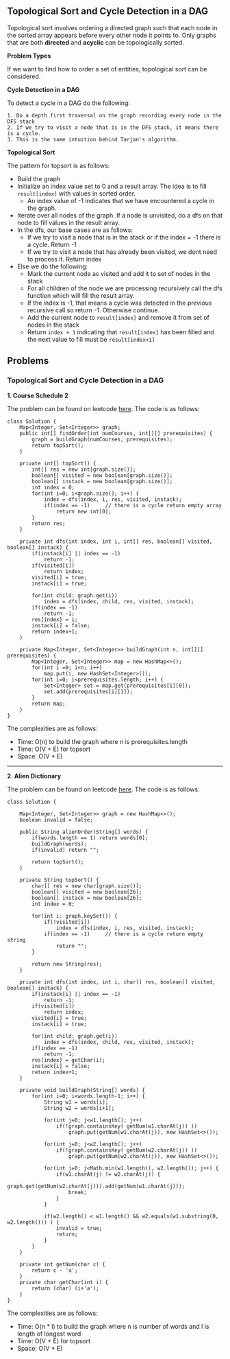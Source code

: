 
## Topological Sort and Cycle Detection in a DAG

Topological sort involves ordering a directed graph such that each node in the sorted array appears before every other node it points to. Only graphs that are both **directed** and **acyclic** can be topologically sorted.

**Problem Types**

If we want to find how to order a set of entities, topological sort can be considered.

**Cycle Detection in a DAG**

To detect a cycle in a DAG do the following:

```
1. Do a depth first traversal on the graph recording every node in the DFS stack
2. If we try to visit a node that is in the DFS stack, it means there is a cycle.
3. This is the same intuition behind Tarjan's algorithm.
```

**Topological Sort**

The pattern for topsort is as follows:

- Build the graph
- Initialize an index value set to 0 and a result array. The idea is to fill `result[index]` with values in sorted order.
  - An index value of -1 indicates that we have encountered a cycle in the graph.
- Iterate over all nodes of the graph. If a node is unvisited, do a dfs on that node to fill values in the result array.
- In the dfs, our base cases are as follows:
  - If we try to visit a node that is in the stack or if the index = -1 there is a cycle. Return -1
  - If we try to visit a node that has already been visited, we dont need to process it. Return index
- Else we do the following:
  - Mark the current node as visited and add it to set of nodes in the stack
  - For all children of the node we are processing recursively call the dfs function which will fill the result array.
  - If the index is -1, that means a cycle was detected in the previous recursive call so return -1. Otherwise continue.
  - Add the current node to `result[index]` and remove it from set of nodes in the stack
  - Return `index + 1` indicating that `result[index]` has been filled and the next value to fill must be `result[index+1]`

## Problems

### Topological Sort and Cycle Detection in a DAG

**1. Course Schedule 2**

The problem can be found on leetcode [here](https://leetcode.com/problems/course-schedule-ii). The code is as follows:

```
class Solution {
    Map<Integer, Set<Integer>> graph;
    public int[] findOrder(int numCourses, int[][] prerequisites) {
        graph = buildGraph(numCourses, prerequisites);
        return topSort();
    }
    
    private int[] topSort() {
        int[] res = new int[graph.size()];
        boolean[] visited = new boolean[graph.size()];
        boolean[] instack = new boolean[graph.size()];
        int index = 0;
        for(int i=0; i<graph.size(); i++) {
            index = dfs(index, i, res, visited, instack);            
            if(index == -1)     // there is a cycle return empty array
                return new int[0];
        }
        return res;
    }
    
    private int dfs(int index, int i, int[] res, boolean[] visited, boolean[] instack) {
        if(instack[i] || index == -1)
            return -1;        
        if(visited[i])
            return index;
        visited[i] = true;
        instack[i] = true;
        
        for(int child: graph.get(i))
            index = dfs(index, child, res, visited, instack);
        if(index == -1)
            return -1;   
        res[index] = i;
        instack[i] = false;
        return index+1;
    }
    
    private Map<Integer, Set<Integer>> buildGraph(int n, int[][] prerequisites) {
        Map<Integer, Set<Integer>> map = new HashMap<>();
        for(int i =0; i<n; i++)
            map.put(i, new HashSet<Integer>());
        for(int i=0; i<prerequisites.length; i++) {
            Set<Integer> set = map.get(prerequisites[i][0]);
            set.add(prerequisites[i][1]);
        }
        return map;
    }
}
```

The complexities are as follows:

- Time: O(n) to build the graph where n is prerequisites.length
- Time: O(V + E) for topsort
- Space: O(V * E)

------------

**2. Alien Dictionary**

The problem can be found on leetcode [here](https://leetcode.com/problems/alien-dictionary). The code is as follows:

```
class Solution {
    
    Map<Integer, Set<Integer>> graph = new HashMap<>();
    boolean invalid = false;
    
    public String alienOrder(String[] words) {
        if(words.length == 1) return words[0];
        buildGraph(words);
        if(invalid) return "";
        
        return topSort();
    }
    
    private String topSort() {
        char[] res = new char[graph.size()];
        boolean[] visited = new boolean[26];
        boolean[] instack = new boolean[26];
        int index = 0;
        
        for(int i: graph.keySet()) {
            if(!visited[i])
                index = dfs(index, i, res, visited, instack);
            if(index == -1)     // there is a cycle return empty string
                return "";
        }
        
        return new String(res);
    }
    
    private int dfs(int index, int i, char[] res, boolean[] visited, boolean[] instack) {
        if(instack[i] || index == -1)
            return -1;
        if(visited[i])
            return index;
        visited[i] = true;
        instack[i] = true;
        
        for(int child: graph.get(i))
            index = dfs(index, child, res, visited, instack);
        if(index == -1)
            return -1;
        res[index] = getChar(i);
        instack[i] = false;
        return index+1;
    }
    
    private void buildGraph(String[] words) {
        for(int i=0; i<words.length-1; i++) {
            String w1 = words[i];
            String w2 = words[i+1];
            
            for(int j=0; j<w1.length(); j++)
                if(!graph.containsKey( getNum(w1.charAt(j)) ))
                    graph.put(getNum(w1.charAt(j)), new HashSet<>());
            
            for(int j=0; j<w2.length(); j++)
                if(!graph.containsKey( getNum(w2.charAt(j)) ))
                    graph.put(getNum(w2.charAt(j)), new HashSet<>());
            
            for(int j=0; j<Math.min(w1.length(), w2.length()); j++) {
                if(w1.charAt(j) != w2.charAt(j)) {
                    graph.get(getNum(w2.charAt(j))).add(getNum(w1.charAt(j)));
                    break;
                }
            }
            
            if(w2.length() < w1.length() && w2.equals(w1.substring(0, w2.length())) ) {
                invalid = true;
                return;
            }
        }
    }
    
    private int getNum(char c) {
        return c - 'a';
    }
    private char getChar(int i) {
        return (char) (i+'a');
    }
}
```

The complexities are as follows:

- Time: O(n * l) to build the graph where n is number of words and l is length of longest word
- Time: O(V + E) for topsort
- Space: O(V * E)
